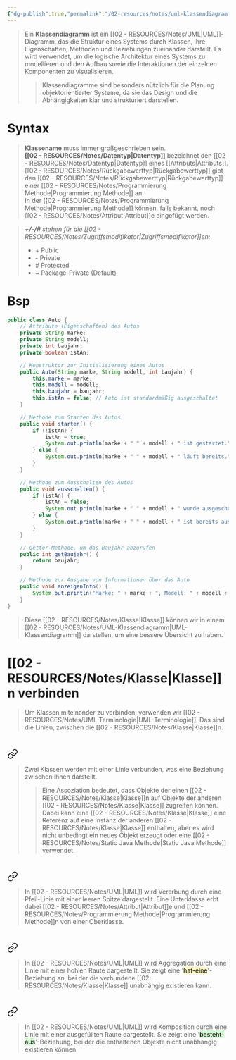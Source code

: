 ```yaml
---
{"dg-publish":true,"permalink":"/02-resources/notes/uml-klassendiagramm/","tags":["ausbildung/gfn/ap1/vorbereitung","uml/klassendiagramm"],"noteIcon":"","updated":"2025-10-29T12:59:10.945+01:00"}
---
```


>Ein **Klassendiagramm** ist ein [[02 - RESOURCES/Notes/UML\|UML]]-Diagramm, das die Struktur eines Systems durch Klassen, ihre Eigenschaften, Methoden und Beziehungen zueinander darstellt. 
>Es wird verwendet, um die logische Architektur eines Systems zu modellieren und den Aufbau sowie die Interaktionen der einzelnen Komponenten zu visualisieren.
>>Klassendiagramme sind besonders nützlich für die Planung objektorientierter Systeme, da sie das Design und die Abhängigkeiten klar und strukturiert darstellen.

# Syntax
<style> .container {font-family: sans-serif; text-align: center;} .button-wrapper button {z-index: 1;height: 40px; width: 100px; margin: 10px;padding: 5px;} .excalidraw .App-menu_top .buttonList { display: flex;} .excalidraw-wrapper { height: 800px; margin: 50px; position: relative;} :root[dir="ltr"] .excalidraw .layer-ui__wrapper .zen-mode-transition.App-menu_bottom--transition-left {transform: none;} </style><script src="https://cdn.jsdelivr.net/npm/react@17/umd/react.production.min.js"></script><script src="https://cdn.jsdelivr.net/npm/react-dom@17/umd/react-dom.production.min.js"></script><script type="text/javascript" src="https://cdn.jsdelivr.net/npm/@excalidraw/excalidraw@0/dist/excalidraw.production.min.js"></script><div id="UML-Klassendiagramm_2024-11-06_1035.58.excalidraw.md1"></div><script>(function(){const InitialData={"type":"excalidraw","version":2,"source":"https://github.com/zsviczian/obsidian-excalidraw-plugin/releases/tag/2.6.4","elements":[{"type":"rectangle","version":301,"versionNonce":1083222905,"index":"a0","isDeleted":false,"id":"B4AzMn_7u0_Nria3H9u0P","fillStyle":"hachure","strokeWidth":1,"strokeStyle":"solid","roughness":1,"opacity":100,"angle":0,"x":-135.668368239142,"y":-74.70797729492188,"strokeColor":"#000000","backgroundColor":"transparent","width":270.12152099609375,"height":149.41595458984375,"seed":1512696857,"groupIds":["eIoEmz1h2v56MEyvySUer"],"frameId":null,"roundness":{"type":1},"boundElements":[],"updated":1730886342252,"link":null,"locked":false},{"type":"line","version":239,"versionNonce":1320985751,"index":"a1","isDeleted":false,"id":"Vi3sB8ZiOHUQKRjXLYu5d","fillStyle":"hachure","strokeWidth":1,"strokeStyle":"solid","roughness":1,"opacity":100,"angle":0,"x":-133.24301423523576,"y":-36.1513671875,"strokeColor":"#000000","backgroundColor":"transparent","width":269.38385009765625,"height":1.72381591796875,"seed":1713832185,"groupIds":["eIoEmz1h2v56MEyvySUer"],"frameId":null,"roundness":{"type":2},"boundElements":[],"updated":1730886342253,"link":null,"locked":false,"startBinding":null,"endBinding":null,"lastCommittedPoint":null,"startArrowhead":null,"endArrowhead":null,"points":[[0,0],[269.38385009765625,-1.72381591796875]]},{"id":"83Lvx1Wt","type":"text","x":-47.375,"y":-70.6875,"width":107.0399169921875,"height":25,"angle":0,"strokeColor":"#1e1e1e","backgroundColor":"transparent","fillStyle":"solid","strokeWidth":2,"strokeStyle":"solid","roughness":1,"opacity":100,"groupIds":[],"frameId":null,"index":"a2","roundness":null,"seed":1438960983,"version":46,"versionNonce":1826536727,"isDeleted":false,"boundElements":null,"updated":1730885813792,"link":null,"locked":false,"text":"Klassename","rawText":"Klassename","fontSize":20,"fontFamily":5,"textAlign":"left","verticalAlign":"top","containerId":null,"originalText":"Klassename","autoResize":true,"lineHeight":1.25},{"id":"4Q981pWa","type":"text","x":-135.9268715798855,"y":-8.34375,"width":304.28113281250006,"height":31.999999999999993,"angle":0,"strokeColor":"#1e1e1e","backgroundColor":"transparent","fillStyle":"solid","strokeWidth":2,"strokeStyle":"solid","roughness":1,"opacity":100,"groupIds":[],"frameId":null,"index":"a3","roundness":null,"seed":1805890199,"version":163,"versionNonce":1070205271,"isDeleted":false,"boundElements":null,"updated":1730885878211,"link":null,"locked":false,"text":"--------------------------","rawText":"--------------------------","fontSize":25.599999999999994,"fontFamily":5,"textAlign":"left","verticalAlign":"top","containerId":null,"originalText":"--------------------------","autoResize":false,"lineHeight":1.25},{"id":"1bgWJaFu","type":"text","x":-122.08631387940446,"y":-24.925624236058024,"width":129.2656707763672,"height":11.023159723171876,"angle":0,"strokeColor":"#1e1e1e","backgroundColor":"transparent","fillStyle":"solid","strokeWidth":2,"strokeStyle":"solid","roughness":1,"opacity":100,"groupIds":[],"frameId":null,"index":"a4","roundness":null,"seed":376814585,"version":477,"versionNonce":103749113,"isDeleted":false,"boundElements":null,"updated":1730886577521,"link":"[[02 - RESOURCES/Notes/Zugriffsmodifikator\|Zugriffsmodifikator]]","locked":false,"text":"+/-/# attributname: datentyp","rawText":"+/-/# attributname: datentyp","fontSize":8.8185277785375,"fontFamily":5,"textAlign":"left","verticalAlign":"top","containerId":null,"originalText":"+/-/# attributname: datentyp","autoResize":true,"lineHeight":1.25},{"id":"IcP24QRe","type":"text","x":-125.86223616855486,"y":17.51080228731226,"width":149.26962280273438,"height":11.023159723171876,"angle":0,"strokeColor":"#1e1e1e","backgroundColor":"transparent","fillStyle":"solid","strokeWidth":2,"strokeStyle":"solid","roughness":1,"opacity":100,"groupIds":[],"frameId":null,"index":"a6","roundness":null,"seed":363849271,"version":593,"versionNonce":1287725847,"isDeleted":false,"boundElements":[],"updated":1730886581670,"link":"[[02 - RESOURCES/Notes/Zugriffsmodifikator\|Zugriffsmodifikator]]","locked":false,"text":"+/-/# methodename(): rückgabetyp","rawText":"+/-/# methodename(): rückgabetyp","fontSize":8.8185277785375,"fontFamily":5,"textAlign":"left","verticalAlign":"top","containerId":null,"originalText":"+/-/# methodename(): rückgabetyp","autoResize":true,"lineHeight":1.25}],"appState":{"theme":"dark","viewBackgroundColor":"#ffffff","currentItemStrokeColor":"#1e1e1e","currentItemBackgroundColor":"transparent","currentItemFillStyle":"solid","currentItemStrokeWidth":2,"currentItemStrokeStyle":"solid","currentItemRoughness":1,"currentItemOpacity":100,"currentItemFontFamily":5,"currentItemFontSize":20,"currentItemTextAlign":"left","currentItemStartArrowhead":null,"currentItemEndArrowhead":"arrow","currentItemArrowType":"round","scrollX":222.305079325485,"scrollY":170.9398566994928,"zoom":{"value":1},"currentItemRoundness":"round","gridSize":20,"gridStep":5,"gridModeEnabled":false,"gridColor":{"Bold":"rgba(217, 217, 217, 0.5)","Regular":"rgba(230, 230, 230, 0.5)"},"currentStrokeOptions":null,"frameRendering":{"enabled":true,"clip":true,"name":true,"outline":true},"objectsSnapModeEnabled":false,"activeTool":{"type":"selection","customType":null,"locked":false,"lastActiveTool":null}},"files":{}};InitialData.scrollToContent=true;App=()=>{const e=React.useRef(null),t=React.useRef(null),[n,i]=React.useState({width:void 0,height:void 0});return React.useEffect(()=>{i({width:t.current.getBoundingClientRect().width,height:t.current.getBoundingClientRect().height});const e=()=>{i({width:t.current.getBoundingClientRect().width,height:t.current.getBoundingClientRect().height})};return window.addEventListener("resize",e),()=>window.removeEventListener("resize",e)},[t]),React.createElement(React.Fragment,null,React.createElement("div",{className:"excalidraw-wrapper",ref:t},React.createElement(ExcalidrawLib.Excalidraw,{ref:e,width:n.width,height:n.height,initialData:InitialData,viewModeEnabled:!0,zenModeEnabled:!0,gridModeEnabled:!1})))},excalidrawWrapper=document.getElementById("UML-Klassendiagramm_2024-11-06_1035.58.excalidraw.md1");ReactDOM.render(React.createElement(App),excalidrawWrapper);})();</script>
>**Klassename** muss immer großgeschrieben sein.  
>**[[02 - RESOURCES/Notes/Datentyp\|Datentyp]]** bezeichnet den [[02 - RESOURCES/Notes/Datentyp\|Datentyp]] eines [[Attributs\|Attributs]].  
>[[02 - RESOURCES/Notes/Rückgabewerttyp\|Rückgabewerttyp]] gibt den [[02 - RESOURCES/Notes/Rückgabewerttyp\|Rückgabewerttyp]] einer [[02 - RESOURCES/Notes/Programmierung Methode\|Programmierung Methode]] an.  
>In der [[02 - RESOURCES/Notes/Programmierung Methode\|Programmierung Methode]] können, falls bekannt, noch [[02 - RESOURCES/Notes/Attribut\|Attribut]]e eingefügt werden.

>_**+/-/#** stehen für die [[02 - RESOURCES/Notes/Zugriffsmodifikator\|Zugriffsmodifikator]]en:_  
>- \+ Public  
>- \- Private  
>- \# Protected
>- ~ Package-Private (Default)


# Bsp
```java
public class Auto {
    // Attribute (Eigenschaften) des Autos
    private String marke;
    private String modell;
    private int baujahr;
    private boolean istAn;

    // Konstruktor zur Initialisierung eines Autos
    public Auto(String marke, String modell, int baujahr) {
        this.marke = marke;
        this.modell = modell;
        this.baujahr = baujahr;
        this.istAn = false; // Auto ist standardmäßig ausgeschaltet
    }

    // Methode zum Starten des Autos
    public void starten() {
        if (!istAn) {
            istAn = true;
            System.out.println(marke + " " + modell + " ist gestartet.");
        } else {
            System.out.println(marke + " " + modell + " läuft bereits.");
        }
    }

    // Methode zum Ausschalten des Autos
    public void ausschalten() {
        if (istAn) {
            istAn = false;
            System.out.println(marke + " " + modell + " wurde ausgeschaltet.");
        } else {
            System.out.println(marke + " " + modell + " ist bereits aus.");
        }
    }

    // Getter-Methode, um das Baujahr abzurufen
    public int getBaujahr() {
        return baujahr;
    }

    // Methode zur Ausgabe von Informationen über das Auto
    public void anzeigenInfo() {
        System.out.println("Marke: " + marke + ", Modell: " + modell + ", Baujahr: " + baujahr);
    }
}
```
>Diese [[02 - RESOURCES/Notes/Klasse\|Klasse]] können wir in einem [[02 - RESOURCES/Notes/UML-Klassendiagramm\|UML-Klassendiagramm]] darstellen, um eine bessere Übersicht zu haben.

<div id="UML-Klassendiagramm_2024-11-06_1116.16.excalidraw.md2"></div><script>(function(){const InitialData={"type":"excalidraw","version":2,"source":"https://github.com/zsviczian/obsidian-excalidraw-plugin/releases/tag/2.6.4","elements":[{"type":"rectangle","version":311,"versionNonce":1505280921,"index":"a0","isDeleted":false,"id":"SByzgqtcjvrxWWkV9l0os","fillStyle":"hachure","strokeWidth":1,"strokeStyle":"solid","roughness":1,"opacity":100,"angle":0,"x":-319.1349410625916,"y":-554.7079772949219,"strokeColor":"#000000","backgroundColor":"transparent","width":683.1146378679346,"height":377.8603990342882,"seed":1129927897,"groupIds":["2yB4WqG__Wv9YEoErJ2y3"],"frameId":null,"roundness":{"type":1},"boundElements":[],"updated":1730888220606,"link":null,"locked":false},{"type":"line","version":249,"versionNonce":1306107511,"index":"a1","isDeleted":false,"id":"ySTu6SRb6-58fWUL7OnxQ","fillStyle":"hachure","strokeWidth":1,"strokeStyle":"solid","roughness":1,"opacity":100,"angle":0,"x":-313.0014245031913,"y":-457.2015488777373,"strokeColor":"#000000","backgroundColor":"transparent","width":681.2491301261091,"height":4.35938566542883,"seed":1860915641,"groupIds":["2yB4WqG__Wv9YEoErJ2y3"],"frameId":null,"roundness":{"type":2},"boundElements":[],"updated":1730888220606,"link":null,"locked":false,"startBinding":null,"endBinding":null,"lastCommittedPoint":null,"startArrowhead":null,"endArrowhead":null,"points":[[0,0],[681.2491301261091,-4.35938566542883]]},{"id":"OpCODTjx","type":"text","x":-54.375,"y":-534.0208333333333,"width":110.6901485866972,"height":58.20900046008937,"angle":0,"strokeColor":"#1e1e1e","backgroundColor":"transparent","fillStyle":"solid","strokeWidth":2,"strokeStyle":"solid","roughness":1,"opacity":100,"groupIds":[],"frameId":null,"index":"a2","roundness":null,"seed":702355607,"version":106,"versionNonce":880135801,"isDeleted":false,"boundElements":null,"updated":1730888555375,"link":null,"locked":false,"text":"Auto","rawText":"Auto","fontSize":46.56720036807148,"fontFamily":5,"textAlign":"left","verticalAlign":"top","containerId":null,"originalText":"Auto","autoResize":true,"lineHeight":1.25},{"id":"9vVh44P7","type":"text","x":-316.375,"y":-387.4652777777778,"width":674.4220818413628,"height":52.32948290531304,"angle":0,"strokeColor":"#1e1e1e","backgroundColor":"transparent","fillStyle":"solid","strokeWidth":2,"strokeStyle":"solid","roughness":1,"opacity":100,"groupIds":[],"frameId":null,"index":"a3","roundness":null,"seed":492396217,"version":156,"versionNonce":155752665,"isDeleted":false,"boundElements":null,"updated":1730888540050,"link":null,"locked":false,"text":"________________________","rawText":"________________________","fontSize":41.86358632425043,"fontFamily":5,"textAlign":"left","verticalAlign":"top","containerId":null,"originalText":"________________________","autoResize":true,"lineHeight":1.25},{"id":"aIlR3EFg","type":"text","x":-304.1527777777778,"y":-456.35416666666674,"width":152.7198486328125,"height":100,"angle":0,"strokeColor":"#1e1e1e","backgroundColor":"transparent","fillStyle":"solid","strokeWidth":2,"strokeStyle":"solid","roughness":1,"opacity":100,"groupIds":[],"frameId":null,"index":"a4","roundness":null,"seed":1992497209,"version":141,"versionNonce":495413623,"isDeleted":false,"boundElements":null,"updated":1730888536049,"link":null,"locked":false,"text":"- marke: String\n- modell: String\n- baujahr: int\n- istAn: boolean","rawText":"- marke: String\n- modell: String\n- baujahr: int\n- istAn: boolean","fontSize":20,"fontFamily":5,"textAlign":"left","verticalAlign":"top","containerId":null,"originalText":"- marke: String\n- modell: String\n- baujahr: int\n- istAn: boolean","autoResize":true,"lineHeight":1.25},{"id":"cSJ9Wxjo","type":"text","x":-306.37499999999994,"y":-337.4652777777778,"width":560.95947265625,"height":125,"angle":0,"strokeColor":"#1e1e1e","backgroundColor":"transparent","fillStyle":"solid","strokeWidth":2,"strokeStyle":"solid","roughness":1,"opacity":100,"groupIds":[],"frameId":null,"index":"a5","roundness":null,"seed":1397489465,"version":219,"versionNonce":549866903,"isDeleted":false,"boundElements":null,"updated":1730888543286,"link":null,"locked":false,"text":"+ Auto(marke: String, modell: String, baujahr: String): void\n+ starten(): void\n+ ausschalten(): void\n+ getBaujahr(): int\n+ anzeigeInfo(): void","rawText":"+ Auto(marke: String, modell: String, baujahr: String): void\n+ starten(): void\n+ ausschalten(): void\n+ getBaujahr(): int\n+ anzeigeInfo(): void","fontSize":20,"fontFamily":5,"textAlign":"left","verticalAlign":"top","containerId":null,"originalText":"+ Auto(marke: String, modell: String, baujahr: String): void\n+ starten(): void\n+ ausschalten(): void\n+ getBaujahr(): int\n+ anzeigeInfo(): void","autoResize":true,"lineHeight":1.25}],"appState":{"theme":"dark","viewBackgroundColor":"#ffffff","currentItemStrokeColor":"#1e1e1e","currentItemBackgroundColor":"transparent","currentItemFillStyle":"solid","currentItemStrokeWidth":2,"currentItemStrokeStyle":"solid","currentItemRoughness":1,"currentItemOpacity":100,"currentItemFontFamily":5,"currentItemFontSize":20,"currentItemTextAlign":"left","currentItemStartArrowhead":null,"currentItemEndArrowhead":"arrow","currentItemArrowType":"round","scrollX":438.875,"scrollY":1008.1597222222223,"zoom":{"value":1},"currentItemRoundness":"round","gridSize":20,"gridStep":5,"gridModeEnabled":false,"gridColor":{"Bold":"rgba(217, 217, 217, 0.5)","Regular":"rgba(230, 230, 230, 0.5)"},"currentStrokeOptions":null,"frameRendering":{"enabled":true,"clip":true,"name":true,"outline":true},"objectsSnapModeEnabled":false,"activeTool":{"type":"selection","customType":null,"locked":false,"lastActiveTool":null}},"files":{}};InitialData.scrollToContent=true;App=()=>{const e=React.useRef(null),t=React.useRef(null),[n,i]=React.useState({width:void 0,height:void 0});return React.useEffect(()=>{i({width:t.current.getBoundingClientRect().width,height:t.current.getBoundingClientRect().height});const e=()=>{i({width:t.current.getBoundingClientRect().width,height:t.current.getBoundingClientRect().height})};return window.addEventListener("resize",e),()=>window.removeEventListener("resize",e)},[t]),React.createElement(React.Fragment,null,React.createElement("div",{className:"excalidraw-wrapper",ref:t},React.createElement(ExcalidrawLib.Excalidraw,{ref:e,width:n.width,height:n.height,initialData:InitialData,viewModeEnabled:!0,zenModeEnabled:!0,gridModeEnabled:!1})))},excalidrawWrapper=document.getElementById("UML-Klassendiagramm_2024-11-06_1116.16.excalidraw.md2");ReactDOM.render(React.createElement(App),excalidrawWrapper);})();</script>

# [[02 - RESOURCES/Notes/Klasse\|Klasse]]n verbinden
>Um Klassen miteinander zu verbinden, verwenden wir [[02 - RESOURCES/Notes/UML-Terminologie\|UML-Terminologie]].
>Das sind die Linien, zwischen die [[02 - RESOURCES/Notes/Klasse\|Klasse]]n.

# 
<div class="transclusion internal-embed is-loaded"><a class="markdown-embed-link" href="/02-resources/notes/uml-assoziation/" aria-label="Open link"><svg xmlns="http://www.w3.org/2000/svg" width="24" height="24" viewBox="0 0 24 24" fill="none" stroke="currentColor" stroke-width="2" stroke-linecap="round" stroke-linejoin="round" class="svg-icon lucide-link"><path d="M10 13a5 5 0 0 0 7.54.54l3-3a5 5 0 0 0-7.07-7.07l-1.72 1.71"></path><path d="M14 11a5 5 0 0 0-7.54-.54l-3 3a5 5 0 0 0 7.07 7.07l1.71-1.71"></path></svg></a><div class="markdown-embed">




>Zwei Klassen werden mit einer Linie verbunden, was eine Beziehung zwischen ihnen darstellt. 
>>Eine Assoziation bedeutet, dass Objekte der einen [[02 - RESOURCES/Notes/Klasse\|Klasse]]n auf Objekte der anderen [[02 - RESOURCES/Notes/Klasse\|Klasse]] zugreifen können.
>>Dabei kann eine [[02 - RESOURCES/Notes/Klasse\|Klasse]] eine Referenz auf eine Instanz der anderen [[02 - RESOURCES/Notes/Klasse\|Klasse]] enthalten, aber es wird nicht unbedingt ein neues Objekt erzeugt oder eine [[02 - RESOURCES/Notes/Static Java Methode\|Static Java Methode]] verwendet.
<style> .container {font-family: sans-serif; text-align: center;} .button-wrapper button {z-index: 1;height: 40px; width: 100px; margin: 10px;padding: 5px;} .excalidraw .App-menu_top .buttonList { display: flex;} .excalidraw-wrapper { height: 800px; margin: 50px; position: relative;} :root[dir="ltr"] .excalidraw .layer-ui__wrapper .zen-mode-transition.App-menu_bottom--transition-left {transform: none;} </style><script src="https://cdn.jsdelivr.net/npm/react@17/umd/react.production.min.js"></script><script src="https://cdn.jsdelivr.net/npm/react-dom@17/umd/react-dom.production.min.js"></script><script type="text/javascript" src="https://cdn.jsdelivr.net/npm/@excalidraw/excalidraw@0/dist/excalidraw.production.min.js"></script><div id="UML-Assoziation_2024-11-06_1645.25.excalidraw.md1"></div><script>(function(){const InitialData={"type":"excalidraw","version":2,"source":"https://github.com/zsviczian/obsidian-excalidraw-plugin/releases/tag/2.6.4","elements":[{"type":"rectangle","version":249,"versionNonce":2110833143,"index":"a0","isDeleted":false,"id":"XHxPGiWsyzO4wue9Is8H-","fillStyle":"hachure","strokeWidth":1,"strokeStyle":"solid","roughness":1,"opacity":100,"angle":0,"x":-146.96900032963603,"y":-156.70797729492188,"strokeColor":"#000000","backgroundColor":"transparent","width":270.12152099609375,"height":149.41595458984375,"seed":1510528087,"groupIds":["KUPX0snGGDtGXEC8TW7vj"],"frameId":null,"roundness":{"type":1},"boundElements":[{"id":"DqnEzSuE-w8UVPHyHzfWj","type":"arrow"}],"updated":1730907977204,"link":null,"locked":false},{"type":"line","version":186,"versionNonce":229426745,"index":"a1","isDeleted":false,"id":"kI1wLVBwYOHLCzLw0aYiX","fillStyle":"hachure","strokeWidth":1,"strokeStyle":"solid","roughness":1,"opacity":100,"angle":0,"x":-144.54364632572978,"y":-118.1513671875,"strokeColor":"#000000","backgroundColor":"transparent","width":269.38385009765625,"height":1.72381591796875,"seed":2092577143,"groupIds":["KUPX0snGGDtGXEC8TW7vj"],"frameId":null,"roundness":{"type":2},"boundElements":[],"updated":1730907955215,"link":null,"locked":false,"startBinding":null,"endBinding":null,"lastCommittedPoint":null,"startArrowhead":null,"endArrowhead":null,"points":[[0,0],[269.38385009765625,-1.72381591796875]]},{"id":"z481u7fw","type":"text","x":-52,"y":-152.2109375,"width":74.25993347167969,"height":25,"angle":0,"strokeColor":"#1e1e1e","backgroundColor":"transparent","fillStyle":"solid","strokeWidth":2,"strokeStyle":"solid","roughness":1,"opacity":100,"groupIds":[],"frameId":null,"index":"a2","roundness":null,"seed":2011872057,"version":52,"versionNonce":1955174169,"isDeleted":false,"boundElements":null,"updated":1730907955215,"link":null,"locked":false,"text":"KlasseA","rawText":"KlasseA","fontSize":20,"fontFamily":5,"textAlign":"left","verticalAlign":"top","containerId":null,"originalText":"KlasseA","autoResize":true,"lineHeight":1.25},{"type":"rectangle","version":300,"versionNonce":852129753,"index":"a3","isDeleted":false,"id":"zP0u23VMVla7FrYcNcbtw","fillStyle":"hachure","strokeWidth":1,"strokeStyle":"solid","roughness":1,"opacity":100,"angle":0,"x":-153.42882316913452,"y":114.08108520507812,"strokeColor":"#000000","backgroundColor":"transparent","width":270.12152099609375,"height":149.41595458984375,"seed":1643868759,"groupIds":["AMWQappdvq2boYsKr52Ij"],"frameId":null,"roundness":{"type":1},"boundElements":[{"id":"DqnEzSuE-w8UVPHyHzfWj","type":"arrow"}],"updated":1730907999023,"link":null,"locked":false},{"type":"line","version":237,"versionNonce":2125403545,"index":"a4","isDeleted":false,"id":"t7tSi4zNcjkcTiII0hRVo","fillStyle":"hachure","strokeWidth":1,"strokeStyle":"solid","roughness":1,"opacity":100,"angle":0,"x":-151.00346916522827,"y":152.6376953125,"strokeColor":"#000000","backgroundColor":"transparent","width":269.38385009765625,"height":1.72381591796875,"seed":1755910007,"groupIds":["AMWQappdvq2boYsKr52Ij"],"frameId":null,"roundness":{"type":2},"boundElements":[],"updated":1730907999023,"link":null,"locked":false,"startBinding":null,"endBinding":null,"lastCommittedPoint":null,"startArrowhead":null,"endArrowhead":null,"points":[[0,0],[269.38385009765625,-1.72381591796875]]},{"id":"omPK3pLD","type":"text","x":-58.459822839498514,"y":118.578125,"width":75.95993041992188,"height":25,"angle":0,"strokeColor":"#1e1e1e","backgroundColor":"transparent","fillStyle":"solid","strokeWidth":2,"strokeStyle":"solid","roughness":1,"opacity":100,"groupIds":[],"frameId":null,"index":"a5","roundness":null,"seed":1038485655,"version":106,"versionNonce":1665858169,"isDeleted":false,"boundElements":[],"updated":1730907999023,"link":null,"locked":false,"text":"KlasseB","rawText":"KlasseB","fontSize":20,"fontFamily":5,"textAlign":"left","verticalAlign":"top","containerId":null,"originalText":"KlasseB","autoResize":true,"lineHeight":1.25},{"id":"DqnEzSuE-w8UVPHyHzfWj","type":"arrow","x":-16,"y":-2.292022705078125,"width":0,"height":111.37310791015625,"angle":0,"strokeColor":"#1e1e1e","backgroundColor":"transparent","fillStyle":"solid","strokeWidth":2,"strokeStyle":"solid","roughness":1,"opacity":100,"groupIds":[],"frameId":null,"index":"a6","roundness":null,"seed":611229559,"version":123,"versionNonce":977278137,"isDeleted":false,"boundElements":null,"updated":1730907999023,"link":null,"locked":false,"points":[[0,0],[0,111.37310791015625]],"lastCommittedPoint":[7,98],"startBinding":{"elementId":"XHxPGiWsyzO4wue9Is8H-","focus":0.07177282993038166,"gap":9.081085205078125,"fixedPoint":[0.48485215041984747,1.033463628524312]},"endBinding":{"elementId":"zP0u23VMVla7FrYcNcbtw","focus":0.06163788548427139,"gap":13.292022705078125,"fixedPoint":[0.5087666568082219,-0.033463628524311985]},"startArrowhead":null,"endArrowhead":null,"elbowed":true}],"appState":{"theme":"dark","viewBackgroundColor":"#ffffff","currentItemStrokeColor":"#1e1e1e","currentItemBackgroundColor":"transparent","currentItemFillStyle":"solid","currentItemStrokeWidth":2,"currentItemStrokeStyle":"solid","currentItemRoughness":1,"currentItemOpacity":100,"currentItemFontFamily":5,"currentItemFontSize":20,"currentItemTextAlign":"left","currentItemStartArrowhead":null,"currentItemEndArrowhead":null,"currentItemArrowType":"elbow","scrollX":462,"scrollY":453.7890625,"zoom":{"value":1},"currentItemRoundness":"round","gridSize":20,"gridStep":5,"gridModeEnabled":false,"gridColor":{"Bold":"rgba(217, 217, 217, 0.5)","Regular":"rgba(230, 230, 230, 0.5)"},"currentStrokeOptions":null,"frameRendering":{"enabled":true,"clip":true,"name":true,"outline":true},"objectsSnapModeEnabled":false,"activeTool":{"type":"selection","customType":null,"locked":false,"lastActiveTool":null}},"files":{}};InitialData.scrollToContent=true;App=()=>{const e=React.useRef(null),t=React.useRef(null),[n,i]=React.useState({width:void 0,height:void 0});return React.useEffect(()=>{i({width:t.current.getBoundingClientRect().width,height:t.current.getBoundingClientRect().height});const e=()=>{i({width:t.current.getBoundingClientRect().width,height:t.current.getBoundingClientRect().height})};return window.addEventListener("resize",e),()=>window.removeEventListener("resize",e)},[t]),React.createElement(React.Fragment,null,React.createElement("div",{className:"excalidraw-wrapper",ref:t},React.createElement(ExcalidrawLib.Excalidraw,{ref:e,width:n.width,height:n.height,initialData:InitialData,viewModeEnabled:!0,zenModeEnabled:!0,gridModeEnabled:!1})))},excalidrawWrapper=document.getElementById("UML-Assoziation_2024-11-06_1645.25.excalidraw.md1");ReactDOM.render(React.createElement(App),excalidrawWrapper);})();</script>

</div></div>

# 
<div class="transclusion internal-embed is-loaded"><a class="markdown-embed-link" href="/02-resources/notes/uml-vererbung/" aria-label="Open link"><svg xmlns="http://www.w3.org/2000/svg" width="24" height="24" viewBox="0 0 24 24" fill="none" stroke="currentColor" stroke-width="2" stroke-linecap="round" stroke-linejoin="round" class="svg-icon lucide-link"><path d="M10 13a5 5 0 0 0 7.54.54l3-3a5 5 0 0 0-7.07-7.07l-1.72 1.71"></path><path d="M14 11a5 5 0 0 0-7.54-.54l-3 3a5 5 0 0 0 7.07 7.07l1.71-1.71"></path></svg></a><div class="markdown-embed">




>In [[02 - RESOURCES/Notes/UML\|UML]] wird Vererbung durch eine Pfeil-Linie mit einer leeren Spitze dargestellt. 
>Eine Unterklasse erbt dabei [[02 - RESOURCES/Notes/Attribut\|Attribut]]e und [[02 - RESOURCES/Notes/Programmierung Methode\|Programmierung Methode]]n von einer Oberklasse.
<style> .container {font-family: sans-serif; text-align: center;} .button-wrapper button {z-index: 1;height: 40px; width: 100px; margin: 10px;padding: 5px;} .excalidraw .App-menu_top .buttonList { display: flex;} .excalidraw-wrapper { height: 800px; margin: 50px; position: relative;} :root[dir="ltr"] .excalidraw .layer-ui__wrapper .zen-mode-transition.App-menu_bottom--transition-left {transform: none;} </style><script src="https://cdn.jsdelivr.net/npm/react@17/umd/react.production.min.js"></script><script src="https://cdn.jsdelivr.net/npm/react-dom@17/umd/react-dom.production.min.js"></script><script type="text/javascript" src="https://cdn.jsdelivr.net/npm/@excalidraw/excalidraw@0/dist/excalidraw.production.min.js"></script><div id="Vererbung_2024-11-06_1725.09.excalidraw.md1"></div><script>(function(){const InitialData={"type":"excalidraw","version":2,"source":"https://github.com/zsviczian/obsidian-excalidraw-plugin/releases/tag/2.6.4","elements":[{"type":"rectangle","version":251,"versionNonce":414773593,"index":"a0","isDeleted":false,"id":"-kfBYLkbPEY3bBspded3s","fillStyle":"hachure","strokeWidth":1,"strokeStyle":"solid","roughness":1,"opacity":100,"angle":0,"x":-357.1989117493854,"y":-178.31344604492188,"strokeColor":"#000000","backgroundColor":"transparent","width":270.12152099609375,"height":149.41595458984375,"seed":625555351,"groupIds":["kIXcMAO8y8zKWqiyaUBs7"],"frameId":null,"roundness":{"type":1},"boundElements":[{"id":"NdQIFqov0tVAH6YIcVrQe","type":"arrow"}],"updated":1730910321516,"link":null,"locked":false},{"type":"line","version":188,"versionNonce":522411577,"index":"a1","isDeleted":false,"id":"Cq6R-wmB-ZHeHg0tEVjLe","fillStyle":"hachure","strokeWidth":1,"strokeStyle":"solid","roughness":1,"opacity":100,"angle":0,"x":-354.77355774547914,"y":-139.7568359375,"strokeColor":"#000000","backgroundColor":"transparent","width":269.38385009765625,"height":1.72381591796875,"seed":546057399,"groupIds":["kIXcMAO8y8zKWqiyaUBs7"],"frameId":null,"roundness":{"type":2},"boundElements":[],"updated":1730910321516,"link":null,"locked":false,"startBinding":null,"endBinding":null,"lastCommittedPoint":null,"startArrowhead":null,"endArrowhead":null,"points":[[0,0],[269.38385009765625,-1.72381591796875]]},{"id":"2HTYEMO9","type":"text","x":-262.2299114197493,"y":-173.81640625,"width":87.55992126464844,"height":25,"angle":0,"strokeColor":"#1e1e1e","backgroundColor":"transparent","fillStyle":"solid","strokeWidth":2,"strokeStyle":"solid","roughness":1,"opacity":100,"groupIds":[],"frameId":null,"index":"a2","roundness":null,"seed":1576238551,"version":63,"versionNonce":233004279,"isDeleted":false,"boundElements":[],"updated":1730911490978,"link":null,"locked":false,"text":"Fahrzeug","rawText":"Fahrzeug","fontSize":20,"fontFamily":5,"textAlign":"left","verticalAlign":"top","containerId":null,"originalText":"Fahrzeug","autoResize":true,"lineHeight":1.25},{"type":"rectangle","version":302,"versionNonce":1946805241,"index":"a3","isDeleted":false,"id":"rGZlb2l1QnoAln_BiLE3h","fillStyle":"hachure","strokeWidth":1,"strokeStyle":"solid","roughness":1,"opacity":100,"angle":0,"x":-363.6587345888838,"y":92.47561645507812,"strokeColor":"#000000","backgroundColor":"transparent","width":270.12152099609375,"height":149.41595458984375,"seed":1351854839,"groupIds":["DqBZvsMN_OGoR6j0iuq73"],"frameId":null,"roundness":{"type":1},"boundElements":[{"id":"NdQIFqov0tVAH6YIcVrQe","type":"arrow"}],"updated":1730910321516,"link":null,"locked":false},{"type":"line","version":239,"versionNonce":1425865945,"index":"a4","isDeleted":false,"id":"wNysKS2ZVkFc0zQo6vcAJ","fillStyle":"hachure","strokeWidth":1,"strokeStyle":"solid","roughness":1,"opacity":100,"angle":0,"x":-361.23338058497757,"y":131.0322265625,"strokeColor":"#000000","backgroundColor":"transparent","width":269.38385009765625,"height":1.72381591796875,"seed":351351831,"groupIds":["DqBZvsMN_OGoR6j0iuq73"],"frameId":null,"roundness":{"type":2},"boundElements":[],"updated":1730910321516,"link":null,"locked":false,"startBinding":null,"endBinding":null,"lastCommittedPoint":null,"startArrowhead":null,"endArrowhead":null,"points":[[0,0],[269.38385009765625,-1.72381591796875]]},{"id":"pEYnGwcF","type":"text","x":-251.68973425924787,"y":96.97265625,"width":47.53996276855469,"height":25,"angle":0,"strokeColor":"#1e1e1e","backgroundColor":"transparent","fillStyle":"solid","strokeWidth":2,"strokeStyle":"solid","roughness":1,"opacity":100,"groupIds":[],"frameId":null,"index":"a5","roundness":null,"seed":1124112695,"version":122,"versionNonce":1407195159,"isDeleted":false,"boundElements":[],"updated":1730911497650,"link":null,"locked":false,"text":"Auto","rawText":"Auto","fontSize":20,"fontFamily":5,"textAlign":"left","verticalAlign":"top","containerId":null,"originalText":"Auto","autoResize":true,"lineHeight":1.25},{"id":"NdQIFqov0tVAH6YIcVrQe","type":"arrow","x":-226.2299114197493,"y":-23.897491455078125,"width":0,"height":111.37310791015625,"angle":0,"strokeColor":"#1e1e1e","backgroundColor":"transparent","fillStyle":"solid","strokeWidth":2,"strokeStyle":"solid","roughness":1,"opacity":100,"groupIds":[],"frameId":null,"index":"a6","roundness":null,"seed":2513495,"version":128,"versionNonce":1133802841,"isDeleted":false,"boundElements":[],"updated":1730911573925,"link":null,"locked":false,"points":[[0,0],[0,111.37310791015625]],"lastCommittedPoint":null,"startBinding":{"elementId":"-kfBYLkbPEY3bBspded3s","focus":0.07177282993038166,"gap":9.081085205078125,"fixedPoint":[0.48485215041984747,1.033463628524312]},"endBinding":{"elementId":"rGZlb2l1QnoAln_BiLE3h","focus":0.06163788548427139,"gap":13.292022705078125,"fixedPoint":[0.5087666568082219,-0.033463628524311985]},"startArrowhead":"arrow","endArrowhead":null,"elbowed":true}],"appState":{"theme":"dark","viewBackgroundColor":"#ffffff","currentItemStrokeColor":"#1e1e1e","currentItemBackgroundColor":"transparent","currentItemFillStyle":"solid","currentItemStrokeWidth":2,"currentItemStrokeStyle":"solid","currentItemRoughness":1,"currentItemOpacity":100,"currentItemFontFamily":5,"currentItemFontSize":20,"currentItemTextAlign":"left","currentItemStartArrowhead":"arrow","currentItemEndArrowhead":null,"currentItemArrowType":"round","scrollX":412.99331663601004,"scrollY":245.61917100618115,"zoom":{"value":1},"currentItemRoundness":"round","gridSize":20,"gridStep":5,"gridModeEnabled":false,"gridColor":{"Bold":"rgba(217, 217, 217, 0.5)","Regular":"rgba(230, 230, 230, 0.5)"},"currentStrokeOptions":null,"frameRendering":{"enabled":true,"clip":true,"name":true,"outline":true},"objectsSnapModeEnabled":false,"activeTool":{"type":"selection","customType":null,"locked":false,"lastActiveTool":null}},"files":{}};InitialData.scrollToContent=true;App=()=>{const e=React.useRef(null),t=React.useRef(null),[n,i]=React.useState({width:void 0,height:void 0});return React.useEffect(()=>{i({width:t.current.getBoundingClientRect().width,height:t.current.getBoundingClientRect().height});const e=()=>{i({width:t.current.getBoundingClientRect().width,height:t.current.getBoundingClientRect().height})};return window.addEventListener("resize",e),()=>window.removeEventListener("resize",e)},[t]),React.createElement(React.Fragment,null,React.createElement("div",{className:"excalidraw-wrapper",ref:t},React.createElement(ExcalidrawLib.Excalidraw,{ref:e,width:n.width,height:n.height,initialData:InitialData,viewModeEnabled:!0,zenModeEnabled:!0,gridModeEnabled:!1})))},excalidrawWrapper=document.getElementById("Vererbung_2024-11-06_1725.09.excalidraw.md1");ReactDOM.render(React.createElement(App),excalidrawWrapper);})();</script>
<div id="Vererbung_2024-11-06_1745.07.excalidraw.md2"></div><script>(function(){const InitialData={"type":"excalidraw","version":2,"source":"https://github.com/zsviczian/obsidian-excalidraw-plugin/releases/tag/2.6.4","elements":[{"type":"rectangle","version":253,"versionNonce":144513527,"index":"a0","isDeleted":false,"id":"g1iAtEpC07_L9j2z3rCVd","fillStyle":"hachure","strokeWidth":1,"strokeStyle":"solid","roughness":1,"opacity":100,"angle":0,"x":-194.1547403326258,"y":-258.3134460449219,"strokeColor":"#000000","backgroundColor":"transparent","width":270.12152099609375,"height":149.41595458984375,"seed":595742745,"groupIds":["RBf9HMtBVjDVeQiTK6MgE"],"frameId":null,"roundness":{"type":1},"boundElements":[{"id":"i5Jm2bkHsaeL8zY6jwc7A","type":"arrow"}],"updated":1730911509552,"link":null,"locked":false},{"type":"line","version":190,"versionNonce":133481239,"index":"a1","isDeleted":false,"id":"nXu2uM3IbzxOPHLCGVsAv","fillStyle":"hachure","strokeWidth":1,"strokeStyle":"solid","roughness":1,"opacity":100,"angle":0,"x":-191.72938632871956,"y":-219.7568359375,"strokeColor":"#000000","backgroundColor":"transparent","width":269.38385009765625,"height":1.72381591796875,"seed":785573113,"groupIds":["RBf9HMtBVjDVeQiTK6MgE"],"frameId":null,"roundness":{"type":2},"boundElements":[],"updated":1730911509552,"link":null,"locked":false,"startBinding":null,"endBinding":null,"lastCommittedPoint":null,"startArrowhead":null,"endArrowhead":null,"points":[[0,0],[269.38385009765625,-1.72381591796875]]},{"id":"pI00Revf","type":"text","x":-99.1857400029898,"y":-253.81640625,"width":87.55992126464844,"height":25,"angle":0,"strokeColor":"#1e1e1e","backgroundColor":"transparent","fillStyle":"solid","strokeWidth":2,"strokeStyle":"solid","roughness":1,"opacity":100,"groupIds":[],"frameId":null,"index":"a2","roundness":null,"seed":821943769,"version":65,"versionNonce":1287276599,"isDeleted":false,"boundElements":[],"updated":1730911509552,"link":null,"locked":false,"text":"Fahrzeug","rawText":"Fahrzeug","fontSize":20,"fontFamily":5,"textAlign":"left","verticalAlign":"top","containerId":null,"originalText":"Fahrzeug","autoResize":true,"lineHeight":1.25},{"type":"rectangle","version":305,"versionNonce":141955001,"index":"a3","isDeleted":false,"id":"7SrSrGrt900bz_xg7lxcG","fillStyle":"hachure","strokeWidth":1,"strokeStyle":"solid","roughness":1,"opacity":100,"angle":0,"x":-200.61456317212424,"y":12.475616455078125,"strokeColor":"#000000","backgroundColor":"transparent","width":270.12152099609375,"height":149.41595458984375,"seed":689355449,"groupIds":["bjda6SkGpefgx-BiChIfV"],"frameId":null,"roundness":{"type":1},"boundElements":[{"id":"i5Jm2bkHsaeL8zY6jwc7A","type":"arrow"},{"id":"hGqIWe75_w03WERs8D5kf","type":"arrow"}],"updated":1730911555521,"link":null,"locked":false},{"type":"line","version":241,"versionNonce":764470903,"index":"a4","isDeleted":false,"id":"RTZyvkq1LGkYf8LZ3JxEl","fillStyle":"hachure","strokeWidth":1,"strokeStyle":"solid","roughness":1,"opacity":100,"angle":0,"x":-198.18920916821799,"y":51.0322265625,"strokeColor":"#000000","backgroundColor":"transparent","width":269.38385009765625,"height":1.72381591796875,"seed":1740700569,"groupIds":["bjda6SkGpefgx-BiChIfV"],"frameId":null,"roundness":{"type":2},"boundElements":[],"updated":1730911509552,"link":null,"locked":false,"startBinding":null,"endBinding":null,"lastCommittedPoint":null,"startArrowhead":null,"endArrowhead":null,"points":[[0,0],[269.38385009765625,-1.72381591796875]]},{"id":"U2ZH6dOJ","type":"text","x":-88.64556284248835,"y":16.97265625,"width":47.53996276855469,"height":25,"angle":0,"strokeColor":"#1e1e1e","backgroundColor":"transparent","fillStyle":"solid","strokeWidth":2,"strokeStyle":"solid","roughness":1,"opacity":100,"groupIds":[],"frameId":null,"index":"a5","roundness":null,"seed":1563435129,"version":124,"versionNonce":1706753943,"isDeleted":false,"boundElements":[],"updated":1730911509552,"link":null,"locked":false,"text":"Auto","rawText":"Auto","fontSize":20,"fontFamily":5,"textAlign":"left","verticalAlign":"top","containerId":null,"originalText":"Auto","autoResize":true,"lineHeight":1.25},{"id":"i5Jm2bkHsaeL8zY6jwc7A","type":"arrow","x":-63.18574000298986,"y":-103.89749145507812,"width":5.684341886080802e-14,"height":111.37310791015625,"angle":0,"strokeColor":"#1e1e1e","backgroundColor":"transparent","fillStyle":"solid","strokeWidth":2,"strokeStyle":"solid","roughness":1,"opacity":100,"groupIds":[],"frameId":null,"index":"a6","roundness":null,"seed":656910681,"version":130,"versionNonce":343543287,"isDeleted":false,"boundElements":[],"updated":1730911564045,"link":null,"locked":false,"points":[[0,0],[0,55.686553955078125],[5.684341886080802e-14,55.686553955078125],[5.684341886080802e-14,111.37310791015625]],"lastCommittedPoint":null,"startBinding":{"elementId":"g1iAtEpC07_L9j2z3rCVd","focus":0.07177282993038166,"gap":9.081085205078125,"fixedPoint":[0.48485215041984747,1.033463628524312]},"endBinding":{"elementId":"7SrSrGrt900bz_xg7lxcG","focus":0.06163788548427139,"gap":13.292022705078125,"fixedPoint":[0.5087666568082219,-0.033463628524311985]},"startArrowhead":"arrow","endArrowhead":null,"elbowed":true},{"type":"rectangle","version":328,"versionNonce":1335065081,"index":"a7","isDeleted":false,"id":"LE9kjzliIXE-bdK-HjZ8h","fillStyle":"hachure","strokeWidth":1,"strokeStyle":"solid","roughness":1,"opacity":100,"angle":0,"x":-199.49228354189546,"y":239.08108520507812,"strokeColor":"#000000","backgroundColor":"transparent","width":270.12152099609375,"height":149.41595458984375,"seed":164172441,"groupIds":["8X1Y0oc1ZglSuwrOY5VLl"],"frameId":null,"roundness":{"type":1},"boundElements":[{"id":"hGqIWe75_w03WERs8D5kf","type":"arrow"}],"updated":1730911555521,"link":null,"locked":false},{"type":"line","version":264,"versionNonce":1719066681,"index":"a8","isDeleted":false,"id":"QwBVQOdPJWq5x2hdowep8","fillStyle":"hachure","strokeWidth":1,"strokeStyle":"solid","roughness":1,"opacity":100,"angle":0,"x":-197.0669295379892,"y":277.6376953125,"strokeColor":"#000000","backgroundColor":"transparent","width":269.38385009765625,"height":1.72381591796875,"seed":1411209081,"groupIds":["8X1Y0oc1ZglSuwrOY5VLl"],"frameId":null,"roundness":{"type":2},"boundElements":[],"updated":1730911514074,"link":null,"locked":false,"startBinding":null,"endBinding":null,"lastCommittedPoint":null,"startArrowhead":null,"endArrowhead":null,"points":[[0,0],[269.38385009765625,-1.72381591796875]]},{"id":"Dl9frAA3","type":"text","x":-121.9921875,"y":248.7890625,"width":117.8798828125,"height":25,"angle":0,"strokeColor":"#1e1e1e","backgroundColor":"transparent","fillStyle":"solid","strokeWidth":2,"strokeStyle":"solid","roughness":1,"opacity":100,"groupIds":[],"frameId":null,"index":"a9","roundness":null,"seed":801067543,"version":69,"versionNonce":1731897847,"isDeleted":false,"boundElements":null,"updated":1730911530784,"link":null,"locked":false,"text":"Elektroauto","rawText":"Elektroauto","fontSize":20,"fontFamily":5,"textAlign":"left","verticalAlign":"top","containerId":null,"originalText":"Elektroauto","autoResize":true,"lineHeight":1.25},{"id":"hGqIWe75_w03WERs8D5kf","type":"arrow","x":-59.48429240587683,"y":227.72412985899626,"width":1.5003739682115906,"height":61.51533269667465,"angle":0,"strokeColor":"#1e1e1e","backgroundColor":"transparent","fillStyle":"solid","strokeWidth":2,"strokeStyle":"solid","roughness":1,"opacity":100,"groupIds":[],"frameId":null,"index":"aA","roundness":{"type":2},"seed":2008780921,"version":52,"versionNonce":164766553,"isDeleted":false,"boundElements":null,"updated":1730911582020,"link":null,"locked":false,"points":[[0,0],[-1.5003739682115906,-61.51533269667465]],"lastCommittedPoint":null,"startBinding":{"elementId":"LE9kjzliIXE-bdK-HjZ8h","focus":0.05147739427612909,"gap":11.356955346081861,"fixedPoint":null},"endBinding":{"elementId":"7SrSrGrt900bz_xg7lxcG","focus":-0.019298920413103313,"gap":4.317226117399741,"fixedPoint":null},"startArrowhead":null,"endArrowhead":"arrow","elbowed":false}],"appState":{"theme":"dark","viewBackgroundColor":"#ffffff","currentItemStrokeColor":"#1e1e1e","currentItemBackgroundColor":"transparent","currentItemFillStyle":"solid","currentItemStrokeWidth":2,"currentItemStrokeStyle":"solid","currentItemRoughness":1,"currentItemOpacity":100,"currentItemFontFamily":5,"currentItemFontSize":20,"currentItemTextAlign":"left","currentItemStartArrowhead":"arrow","currentItemEndArrowhead":null,"currentItemArrowType":"round","scrollX":408.3212400150684,"scrollY":275.3348513420681,"zoom":{"value":1},"currentItemRoundness":"round","gridSize":20,"gridStep":5,"gridModeEnabled":false,"gridColor":{"Bold":"rgba(217, 217, 217, 0.5)","Regular":"rgba(230, 230, 230, 0.5)"},"currentStrokeOptions":null,"frameRendering":{"enabled":true,"clip":true,"name":true,"outline":true},"objectsSnapModeEnabled":false,"activeTool":{"type":"selection","customType":null,"locked":false,"lastActiveTool":null}},"files":{}};InitialData.scrollToContent=true;App=()=>{const e=React.useRef(null),t=React.useRef(null),[n,i]=React.useState({width:void 0,height:void 0});return React.useEffect(()=>{i({width:t.current.getBoundingClientRect().width,height:t.current.getBoundingClientRect().height});const e=()=>{i({width:t.current.getBoundingClientRect().width,height:t.current.getBoundingClientRect().height})};return window.addEventListener("resize",e),()=>window.removeEventListener("resize",e)},[t]),React.createElement(React.Fragment,null,React.createElement("div",{className:"excalidraw-wrapper",ref:t},React.createElement(ExcalidrawLib.Excalidraw,{ref:e,width:n.width,height:n.height,initialData:InitialData,viewModeEnabled:!0,zenModeEnabled:!0,gridModeEnabled:!1})))},excalidrawWrapper=document.getElementById("Vererbung_2024-11-06_1745.07.excalidraw.md2");ReactDOM.render(React.createElement(App),excalidrawWrapper);})();</script>

</div></div>

# 
<div class="transclusion internal-embed is-loaded"><a class="markdown-embed-link" href="/02-resources/notes/uml-aggregation/" aria-label="Open link"><svg xmlns="http://www.w3.org/2000/svg" width="24" height="24" viewBox="0 0 24 24" fill="none" stroke="currentColor" stroke-width="2" stroke-linecap="round" stroke-linejoin="round" class="svg-icon lucide-link"><path d="M10 13a5 5 0 0 0 7.54.54l3-3a5 5 0 0 0-7.07-7.07l-1.72 1.71"></path><path d="M14 11a5 5 0 0 0-7.54-.54l-3 3a5 5 0 0 0 7.07 7.07l1.71-1.71"></path></svg></a><div class="markdown-embed">




>In [[02 - RESOURCES/Notes/UML\|UML]] wird Aggregation durch eine Linie mit einer hohlen Raute dargestellt.
>Sie zeigt eine '<mark style="background: #FFF3A3A6;">hat-eine</mark>'-Beziehung an, bei der die verbundene [[02 - RESOURCES/Notes/Klasse\|Klasse]] unabhängig existieren kann.

<style> .container {font-family: sans-serif; text-align: center;} .button-wrapper button {z-index: 1;height: 40px; width: 100px; margin: 10px;padding: 5px;} .excalidraw .App-menu_top .buttonList { display: flex;} .excalidraw-wrapper { height: 800px; margin: 50px; position: relative;} :root[dir="ltr"] .excalidraw .layer-ui__wrapper .zen-mode-transition.App-menu_bottom--transition-left {transform: none;} </style><script src="https://cdn.jsdelivr.net/npm/react@17/umd/react.production.min.js"></script><script src="https://cdn.jsdelivr.net/npm/react-dom@17/umd/react-dom.production.min.js"></script><script type="text/javascript" src="https://cdn.jsdelivr.net/npm/@excalidraw/excalidraw@0/dist/excalidraw.production.min.js"></script><div id="UML-Aggregation_2024-11-06_1756.40.excalidraw.md1"></div><script>(function(){const InitialData={"type":"excalidraw","version":2,"source":"https://github.com/zsviczian/obsidian-excalidraw-plugin/releases/tag/2.6.4","elements":[{"type":"rectangle","version":302,"versionNonce":1340257111,"index":"a0","isDeleted":false,"id":"wozgZ_oAnb_2ndppMEmKJ","fillStyle":"hachure","strokeWidth":1,"strokeStyle":"solid","roughness":1,"opacity":100,"angle":0,"x":-419.43815267314204,"y":-89.70797729492188,"strokeColor":"#000000","backgroundColor":"transparent","width":270.12152099609375,"height":149.41595458984375,"seed":271913337,"groupIds":["mkF80bHAO-6TMCCQox_wB"],"frameId":null,"roundness":{"type":1},"boundElements":[{"id":"kKy2qwNVgsDGJYrHGrgCr","type":"arrow"}],"updated":1730912278035,"link":null,"locked":false},{"type":"line","version":239,"versionNonce":967903639,"index":"a1","isDeleted":false,"id":"iqf-qRbYbzR4mCh4bGpfV","fillStyle":"hachure","strokeWidth":1,"strokeStyle":"solid","roughness":1,"opacity":100,"angle":0,"x":-417.0127986692358,"y":-51.1513671875,"strokeColor":"#000000","backgroundColor":"transparent","width":269.38385009765625,"height":1.72381591796875,"seed":1852209753,"groupIds":["mkF80bHAO-6TMCCQox_wB"],"frameId":null,"roundness":{"type":2},"boundElements":[],"updated":1730912278035,"link":null,"locked":false,"startBinding":null,"endBinding":null,"lastCommittedPoint":null,"startArrowhead":null,"endArrowhead":null,"points":[[0,0],[269.38385009765625,-1.72381591796875]]},{"id":"IM8glql4","type":"text","x":-342,"y":-85.2109375,"width":91.11990356445312,"height":25,"angle":0,"strokeColor":"#1e1e1e","backgroundColor":"transparent","fillStyle":"solid","strokeWidth":2,"strokeStyle":"solid","roughness":1,"opacity":100,"groupIds":[],"frameId":null,"index":"a2","roundness":null,"seed":1932081369,"version":95,"versionNonce":1009368759,"isDeleted":false,"boundElements":null,"updated":1730912278035,"link":null,"locked":false,"text":"Tastatur","rawText":"Tastatur","fontSize":20,"fontFamily":5,"textAlign":"left","verticalAlign":"top","containerId":null,"originalText":"Tastatur","autoResize":true,"lineHeight":1.25},{"type":"rectangle","version":263,"versionNonce":1411274201,"index":"a3","isDeleted":false,"id":"VZrpPZQ-QXLe7NKDySRCb","fillStyle":"hachure","strokeWidth":1,"strokeStyle":"solid","roughness":1,"opacity":100,"angle":0,"x":63.323277960373076,"y":-92.91891479492188,"strokeColor":"#000000","backgroundColor":"transparent","width":270.12152099609375,"height":149.41595458984375,"seed":1568945145,"groupIds":["Skb4Qehed75Xkn8VSTIMf"],"frameId":null,"roundness":{"type":1},"boundElements":[{"id":"kKy2qwNVgsDGJYrHGrgCr","type":"arrow"}],"updated":1730912254796,"link":null,"locked":false},{"type":"line","version":200,"versionNonce":1371991961,"index":"a4","isDeleted":false,"id":"UWGRK6OHjqU8foKTlyVCF","fillStyle":"hachure","strokeWidth":1,"strokeStyle":"solid","roughness":1,"opacity":100,"angle":0,"x":65.74863196427933,"y":-54.3623046875,"strokeColor":"#000000","backgroundColor":"transparent","width":269.38385009765625,"height":1.72381591796875,"seed":984435929,"groupIds":["Skb4Qehed75Xkn8VSTIMf"],"frameId":null,"roundness":{"type":2},"boundElements":[],"updated":1730912232676,"link":null,"locked":false,"startBinding":null,"endBinding":null,"lastCommittedPoint":null,"startArrowhead":null,"endArrowhead":null,"points":[[0,0],[269.38385009765625,-1.72381591796875]]},{"id":"qJyeaYzV","type":"text","x":181,"y":-86.2109375,"width":26.959991455078125,"height":25,"angle":0,"strokeColor":"#1e1e1e","backgroundColor":"transparent","fillStyle":"solid","strokeWidth":2,"strokeStyle":"solid","roughness":1,"opacity":100,"groupIds":[],"frameId":null,"index":"a5","roundness":null,"seed":1889878199,"version":48,"versionNonce":123590327,"isDeleted":false,"boundElements":null,"updated":1730912240515,"link":null,"locked":false,"text":"PC","rawText":"PC","fontSize":20,"fontFamily":5,"textAlign":"left","verticalAlign":"top","containerId":null,"originalText":"PC","autoResize":true,"lineHeight":1.25},{"id":"kKy2qwNVgsDGJYrHGrgCr","type":"arrow","x":-144.31663167704824,"y":-13.2109375,"width":202.63990963742128,"height":0,"angle":0,"strokeColor":"#1e1e1e","backgroundColor":"transparent","fillStyle":"solid","strokeWidth":2,"strokeStyle":"solid","roughness":1,"opacity":100,"groupIds":[],"frameId":null,"index":"a6","roundness":null,"seed":966086007,"version":159,"versionNonce":2046832759,"isDeleted":false,"boundElements":null,"updated":1730912278035,"link":null,"locked":false,"points":[[0,0],[202.63990963742128,0]],"lastCommittedPoint":[178,-1],"startBinding":{"elementId":"wozgZ_oAnb_2ndppMEmKJ","focus":0.0340823171357655,"gap":4.316631677048292,"fixedPoint":[1.0185101874947327,0.5119737045813554]},"endBinding":{"elementId":"VZrpPZQ-QXLe7NKDySRCb","focus":-0.055505954080011764,"gap":9.323277960373048,"fixedPoint":[-0.018510187494732544,0.533463628524312]},"startArrowhead":null,"endArrowhead":"diamond_outline","elbowed":true}],"appState":{"theme":"dark","viewBackgroundColor":"#ffffff","currentItemStrokeColor":"#1e1e1e","currentItemBackgroundColor":"transparent","currentItemFillStyle":"solid","currentItemStrokeWidth":2,"currentItemStrokeStyle":"solid","currentItemRoughness":1,"currentItemOpacity":100,"currentItemFontFamily":5,"currentItemFontSize":20,"currentItemTextAlign":"left","currentItemStartArrowhead":null,"currentItemEndArrowhead":"diamond_outline","currentItemArrowType":"elbow","scrollX":462,"scrollY":453.7890625,"zoom":{"value":1},"currentItemRoundness":"round","gridSize":20,"gridStep":5,"gridModeEnabled":false,"gridColor":{"Bold":"rgba(217, 217, 217, 0.5)","Regular":"rgba(230, 230, 230, 0.5)"},"currentStrokeOptions":null,"frameRendering":{"enabled":true,"clip":true,"name":true,"outline":true},"objectsSnapModeEnabled":false,"activeTool":{"type":"selection","customType":null,"locked":false,"lastActiveTool":null}},"files":{}};InitialData.scrollToContent=true;App=()=>{const e=React.useRef(null),t=React.useRef(null),[n,i]=React.useState({width:void 0,height:void 0});return React.useEffect(()=>{i({width:t.current.getBoundingClientRect().width,height:t.current.getBoundingClientRect().height});const e=()=>{i({width:t.current.getBoundingClientRect().width,height:t.current.getBoundingClientRect().height})};return window.addEventListener("resize",e),()=>window.removeEventListener("resize",e)},[t]),React.createElement(React.Fragment,null,React.createElement("div",{className:"excalidraw-wrapper",ref:t},React.createElement(ExcalidrawLib.Excalidraw,{ref:e,width:n.width,height:n.height,initialData:InitialData,viewModeEnabled:!0,zenModeEnabled:!0,gridModeEnabled:!1})))},excalidrawWrapper=document.getElementById("UML-Aggregation_2024-11-06_1756.40.excalidraw.md1");ReactDOM.render(React.createElement(App),excalidrawWrapper);})();</script>


</div></div>

# 
<div class="transclusion internal-embed is-loaded"><a class="markdown-embed-link" href="/02-resources/notes/uml-komposition/" aria-label="Open link"><svg xmlns="http://www.w3.org/2000/svg" width="24" height="24" viewBox="0 0 24 24" fill="none" stroke="currentColor" stroke-width="2" stroke-linecap="round" stroke-linejoin="round" class="svg-icon lucide-link"><path d="M10 13a5 5 0 0 0 7.54.54l3-3a5 5 0 0 0-7.07-7.07l-1.72 1.71"></path><path d="M14 11a5 5 0 0 0-7.54-.54l-3 3a5 5 0 0 0 7.07 7.07l1.71-1.71"></path></svg></a><div class="markdown-embed">




>In [[02 - RESOURCES/Notes/UML\|UML]] wird Komposition durch eine Linie mit einer ausgefüllten Raute dargestellt. 
>Sie zeigt eine '<mark style="background: #BBFABBA6;">besteht-aus</mark>'-Beziehung, bei der die enthaltenen Objekte nicht unabhängig existieren können

<style> .container {font-family: sans-serif; text-align: center;} .button-wrapper button {z-index: 1;height: 40px; width: 100px; margin: 10px;padding: 5px;} .excalidraw .App-menu_top .buttonList { display: flex;} .excalidraw-wrapper { height: 800px; margin: 50px; position: relative;} :root[dir="ltr"] .excalidraw .layer-ui__wrapper .zen-mode-transition.App-menu_bottom--transition-left {transform: none;} </style><script src="https://cdn.jsdelivr.net/npm/react@17/umd/react.production.min.js"></script><script src="https://cdn.jsdelivr.net/npm/react-dom@17/umd/react-dom.production.min.js"></script><script type="text/javascript" src="https://cdn.jsdelivr.net/npm/@excalidraw/excalidraw@0/dist/excalidraw.production.min.js"></script><div id="UML-Komposition_2024-11-06_1800.58.excalidraw.md1"></div><script>(function(){const InitialData={"type":"excalidraw","version":2,"source":"https://github.com/zsviczian/obsidian-excalidraw-plugin/releases/tag/2.6.7","elements":[{"type":"rectangle","version":296,"versionNonce":997764889,"index":"a0","isDeleted":false,"id":"AoaPub3azlhPvXgHUFApe","fillStyle":"hachure","strokeWidth":1,"strokeStyle":"solid","roughness":1,"opacity":100,"angle":0,"x":-360.18983496520667,"y":-80.70797729492188,"strokeColor":"#000000","backgroundColor":"transparent","width":270.12152099609375,"height":149.41595458984375,"seed":2020191609,"groupIds":["GmSzVmzCQQlHURQg1oPvN"],"frameId":null,"roundness":{"type":1},"boundElements":[{"id":"JfzV17_XIuieHFYUP3S9_","type":"arrow"}],"updated":1730912550171,"link":null,"locked":false},{"type":"line","version":233,"versionNonce":1479048409,"index":"a1","isDeleted":false,"id":"5mGEatFSLcj_Fk65r1Td-","fillStyle":"hachure","strokeWidth":1,"strokeStyle":"solid","roughness":1,"opacity":100,"angle":0,"x":-357.7644809613004,"y":-42.1513671875,"strokeColor":"#000000","backgroundColor":"transparent","width":269.38385009765625,"height":1.72381591796875,"seed":497522265,"groupIds":["GmSzVmzCQQlHURQg1oPvN"],"frameId":null,"roundness":{"type":2},"boundElements":[],"updated":1730912550171,"link":null,"locked":false,"startBinding":null,"endBinding":null,"lastCommittedPoint":null,"startArrowhead":null,"endArrowhead":null,"points":[[0,0],[269.38385009765625,-1.72381591796875]]},{"type":"rectangle","version":281,"versionNonce":1347194393,"index":"a3","isDeleted":false,"id":"p7bbe-dNeHn1czjQny9P_","fillStyle":"hachure","strokeWidth":1,"strokeStyle":"solid","roughness":1,"opacity":100,"angle":0,"x":86.35781158025375,"y":-80.91891479492188,"strokeColor":"#000000","backgroundColor":"transparent","width":270.12152099609375,"height":149.41595458984375,"seed":144653465,"groupIds":["jSBqRsiE1N1ExOoEcn6XF"],"frameId":null,"roundness":{"type":1},"boundElements":[{"id":"JfzV17_XIuieHFYUP3S9_","type":"arrow"}],"updated":1730912547337,"link":null,"locked":false},{"type":"line","version":218,"versionNonce":1764040057,"index":"a4","isDeleted":false,"id":"rKlCWxtp_JTOfRX5V5ocy","fillStyle":"hachure","strokeWidth":1,"strokeStyle":"solid","roughness":1,"opacity":100,"angle":0,"x":88.78316558416,"y":-42.3623046875,"strokeColor":"#000000","backgroundColor":"transparent","width":269.38385009765625,"height":1.72381591796875,"seed":715014521,"groupIds":["jSBqRsiE1N1ExOoEcn6XF"],"frameId":null,"roundness":{"type":2},"boundElements":[],"updated":1730912477615,"link":null,"locked":false,"startBinding":null,"endBinding":null,"lastCommittedPoint":null,"startArrowhead":null,"endArrowhead":null,"points":[[0,0],[269.38385009765625,-1.72381591796875]]},{"id":"JfzV17_XIuieHFYUP3S9_","type":"arrow","x":-85.06831396911298,"y":-6.099999999999994,"width":166.4261255493667,"height":0.2109375,"angle":0,"strokeColor":"#1e1e1e","backgroundColor":"transparent","fillStyle":"solid","strokeWidth":2,"strokeStyle":"solid","roughness":1,"opacity":100,"groupIds":[],"frameId":null,"index":"a5","roundness":null,"seed":1404384919,"version":52,"versionNonce":2137225079,"isDeleted":false,"boundElements":[],"updated":1730912558965,"link":null,"locked":false,"points":[[0,0],[83.2130627746834,0],[83.2130627746834,-0.2109375],[166.4261255493667,-0.2109375]],"lastCommittedPoint":null,"startBinding":{"elementId":"AoaPub3azlhPvXgHUFApe","focus":-0.0013385451409724804,"gap":5,"fixedPoint":[1.0185101874947322,0.4993307274295138]},"endBinding":{"elementId":"p7bbe-dNeHn1czjQny9P_","focus":0.0013385451409724748,"gap":4.999999999999972,"fixedPoint":[-0.018510187494732544,0.4993307274295138]},"startArrowhead":null,"endArrowhead":"diamond","elbowed":true},{"id":"QZJf5DEH","type":"text","x":-273.78936316388035,"y":-79.77353514966347,"width":76.35745239257812,"height":28.244848628970338,"angle":0,"strokeColor":"#1e1e1e","backgroundColor":"transparent","fillStyle":"solid","strokeWidth":2,"strokeStyle":"solid","roughness":1,"opacity":100,"groupIds":[],"frameId":null,"index":"a6","roundness":null,"seed":1430484695,"version":177,"versionNonce":1526932661,"isDeleted":false,"boundElements":[],"updated":1742879016988,"link":null,"locked":false,"text":"Zimmer","rawText":"Zimmer","fontSize":22.59587890317627,"fontFamily":5,"textAlign":"left","verticalAlign":"top","containerId":null,"originalText":"Zimmer","autoResize":true,"lineHeight":1.25},{"id":"K81p9N6b","type":"text","x":183,"y":-76.2109375,"width":44.939971923828125,"height":25,"angle":0,"strokeColor":"#1e1e1e","backgroundColor":"transparent","fillStyle":"solid","strokeWidth":2,"strokeStyle":"solid","roughness":1,"opacity":100,"groupIds":[],"frameId":null,"index":"a7","roundness":null,"seed":2073650969,"version":39,"versionNonce":1304053237,"isDeleted":false,"boundElements":[],"updated":1741179080821,"link":null,"locked":false,"text":"Haus","rawText":"Haus","fontSize":20,"fontFamily":5,"textAlign":"left","verticalAlign":"top","containerId":null,"originalText":"Haus","autoResize":true,"lineHeight":1.25}],"appState":{"theme":"dark","viewBackgroundColor":"#ffffff","currentItemStrokeColor":"#1e1e1e","currentItemBackgroundColor":"transparent","currentItemFillStyle":"solid","currentItemStrokeWidth":2,"currentItemStrokeStyle":"solid","currentItemRoughness":1,"currentItemOpacity":100,"currentItemFontFamily":5,"currentItemFontSize":20,"currentItemTextAlign":"left","currentItemStartArrowhead":null,"currentItemEndArrowhead":"diamond","currentItemArrowType":"elbow","scrollX":379.1112673574585,"scrollY":322.33154001939175,"zoom":{"value":1},"currentItemRoundness":"round","gridSize":20,"gridStep":5,"gridModeEnabled":false,"gridColor":{"Bold":"rgba(217, 217, 217, 0.5)","Regular":"rgba(230, 230, 230, 0.5)"},"currentStrokeOptions":null,"frameRendering":{"enabled":true,"clip":true,"name":true,"outline":true},"objectsSnapModeEnabled":false,"activeTool":{"type":"selection","customType":null,"locked":false,"lastActiveTool":null}},"files":{}};InitialData.scrollToContent=true;App=()=>{const e=React.useRef(null),t=React.useRef(null),[n,i]=React.useState({width:void 0,height:void 0});return React.useEffect(()=>{i({width:t.current.getBoundingClientRect().width,height:t.current.getBoundingClientRect().height});const e=()=>{i({width:t.current.getBoundingClientRect().width,height:t.current.getBoundingClientRect().height})};return window.addEventListener("resize",e),()=>window.removeEventListener("resize",e)},[t]),React.createElement(React.Fragment,null,React.createElement("div",{className:"excalidraw-wrapper",ref:t},React.createElement(ExcalidrawLib.Excalidraw,{ref:e,width:n.width,height:n.height,initialData:InitialData,viewModeEnabled:!0,zenModeEnabled:!0,gridModeEnabled:!1})))},excalidrawWrapper=document.getElementById("UML-Komposition_2024-11-06_1800.58.excalidraw.md1");ReactDOM.render(React.createElement(App),excalidrawWrapper);})();</script>

</div></div>
